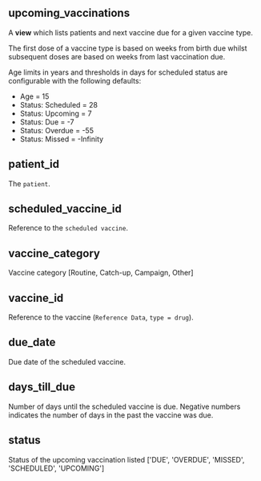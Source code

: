 ## upcoming_vaccinations

A **view** which lists patients and next vaccine due for a given vaccine type.

The first dose of a vaccine type is based on weeks from birth due whilst subsequent doses are based on weeks from last 
vaccination due.

Age limits in years and thresholds in days for scheduled status are configurable with the following defaults:

- Age = 15
- Status: Scheduled = 28
- Status: Upcoming = 7
- Status: Due = -7
- Status: Overdue = -55
- Status: Missed = -Infinity

## patient_id

The `patient`.

## scheduled_vaccine_id

Reference to the `scheduled vaccine`.

## vaccine_category

Vaccine category [Routine, Catch-up, Campaign, Other]

## vaccine_id

Reference to the vaccine (`Reference Data`, `type = drug`).

## due_date

Due date of the scheduled vaccine.

## days_till_due

Number of days until the scheduled vaccine is due. Negative numbers indicates the number of days in the past the vaccine
was due.

## status

Status of the upcoming vaccination listed ['DUE', 'OVERDUE', 'MISSED', 'SCHEDULED', 'UPCOMING']


